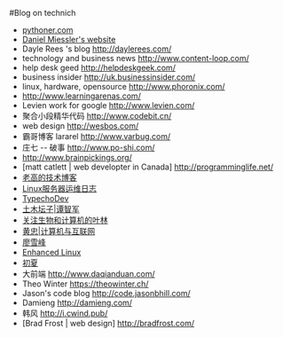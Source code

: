 #Blog on technich

* [pythoner.com](http://www.pythoner.com/ "python learn note")
* [Daniel Miessler's website](https://danielmiessler.com "start website from 1999")
* Dayle Rees 's blog <http://daylerees.com/>
* technology and business news <http://www.content-loop.com/>
* help desk geed <http://helpdeskgeek.com/>
* business insider <http://uk.businessinsider.com/>
* linux, hardware, opensource <http://www.phoronix.com/>
* <http://www.learningarenas.com/>
* Levien work for google <http://www.levien.com/>
* 聚合小段精华代码 <http://www.codebit.cn/>
* web design <http://wesbos.com/>
* 霸哥博客 lararel <http://www.varbug.com/>
* 庄七 -- 破事 <http://www.po-shi.com/>
* <http://www.brainpickings.org/>
* [matt catlett | web developter in Canada] <http://programminglife.net/>
* [老高的技术博客](http://www.phpgao.com/)
* [Linux服务器运维日志](https://www.centos.bz/)
* [TypechoDev](http://www.typechodev.com/)
* [土木坛子|谭智军](https://tumutanzi.com/)
* [关注生物和计算机的叶林](http://www.yelinsky.com/blog/)
* [黄忠|计算机与互联网](http://www.huangzhong.ca/)
* [廖雪峰](http://www.liaoxuefeng.com/)
* [Enhanced Linux](https://enhancedlinux.com/)
* [初夏](https://www.cxsir.com/)
* 大前端 <http://www.daqianduan.com/>
* Theo Winter <https://theowinter.ch/>
* Jason's code blog <http://code.jasonbhill.com/>
* Damieng <http://damieng.com/>
* 韩风 <http://i.cwind.pub/>
* [Brad Frost | web design] <http://bradfrost.com/>
